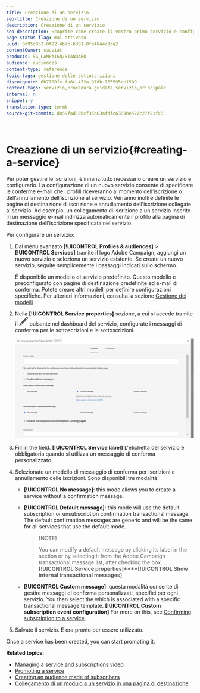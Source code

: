 ```yaml
---
title: Creazione di un servizio
seo-title: Creazione di un servizio
description: Creazione di un servizio
seo-description: Scoprite come creare il vostro primo servizio e configurarlo per inviare le conferme e-mail ai vostri abbonati.
page-status-flag: mai attivato
uuid: 0d95d852-0f22-4b7b-b301-8fb4844c3ca2
contentOwner: sauviat
products: SG_CAMPAIGN/STANDARD
audience: audiences
content-type: reference
topic-tags: gestione delle sottoscrizioni
discoiquuid: 6b7788fe-fa6c-472a-97db-765595ce1589
context-tags: servizio,procedura guidata;servizio,principale
internal: n
snippet: y
translation-type: tm+mt
source-git-commit: da59fad19bcf35b63afdfc6389be527c27f21fc3

---
```



# Creazione di un servizio{#creating-a-service}

Per poter gestire le iscrizioni, è innanzitutto necessario creare un servizio e configurarlo. La configurazione di un nuovo servizio consente di specificare le conferme e-mail che i profili riceveranno al momento dell’iscrizione o dell’annullamento dell’iscrizione al servizio. Verranno inoltre definite le pagine di destinazione di iscrizione e annullamento dell'iscrizione collegate al servizio. Ad esempio, un collegamento di iscrizione a un servizio inserito in un messaggio e-mail indirizza automaticamente il profilo alla pagina di destinazione dell'iscrizione specificata nel servizio.

Per configurare un servizio:

1. Dal menu avanzato **[!UICONTROL Profiles & audiences]** &gt; **[!UICONTROL Services]** tramite il logo Adobe Campaign, aggiungi un nuovo servizio o seleziona un servizio esistente. Se create un nuovo servizio, seguite semplicemente i passaggi indicati sullo schermo.

   È disponibile un modello di servizio predefinito. Questo modello è preconfigurato con pagine di destinazione predefinite ed e-mail di conferma. Potete creare altri modelli per definire configurazioni specifiche. Per ulteriori informazioni, consulta la sezione [Gestione dei modelli](../../start/using/about-templates.md) .

1. Nella **[!UICONTROL Service properties]** sezione, a cui si accede tramite il ![](assets/edit_darkgrey-24px.png) pulsante nel dashboard del servizio, configurate i messaggi di conferma per le sottoscrizioni e le sottoscrizioni.

   ![](assets/lp_service_parameters.png)

1. Fill in the  field. **[!UICONTROL Service label]** L'etichetta del servizio è obbligatoria quando si utilizza un messaggio di conferma personalizzato.

1. Selezionate un modello di messaggio di conferma per iscrizioni e annullamento delle iscrizioni. Sono disponibili tre modalità:

   * **[!UICONTROL No message]**: this mode allows you to create a service without a confirmation message.
   * **[!UICONTROL Default message]**: this mode will use the default subscription or unsubscription confirmation transactional message. The default confirmation messages are generic and will be the same for all services that use the default mode.

      >[NOTE]
      >
      >You can modify a default message by clicking its label in the  section or by selecting it from the Adobe Campaign transactional message list, after checking the  box.**[!UICONTROL Service properties]****[!UICONTROL Show internal transactional messages]**

   * **[!UICONTROL Custom message]**: questa modalità consente di gestire messaggi di conferma personalizzati, specifici per ogni servizio. You then select the  which is associated with a specific transactional message template. **[!UICONTROL Custom subscription event configuration]**[](../../channels/using/about-transactional-messaging.md) For more on this, see [Confirming subscription to a service](../../audiences/using/confirming-subscription-to-a-service.md).

1. Salvate il servizio. È ora pronto per essere utilizzato.

Once a service has been created, you can start promoting it.

**Related topics:**

* [Managing a service and subscriptions video](https://helpx.adobe.com/campaign/kt/acs/using/acs-services-and-subscriptions-feature-video-use.html)
* [Promoting a service](../../audiences/using/promoting-a-service.md)
* [Creating an audience made of subscribers](../../audiences/using/creating-audiences.md#creating-list-audiences)
* [Collegamento di un modulo a un servizio in una pagina di destinazione](../../channels/using/designing-a-landing-page.md#linking-a-form-to-a-service)

